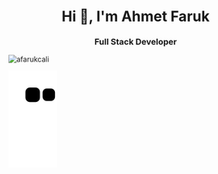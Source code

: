 <h1 align="center">Hi 👋, I'm Ahmet Faruk</h1>
<h3 align="center">Full Stack Developer</h3>

<p align="left"> <img src="https://komarev.com/ghpvc/?username=afarukcali&label=Profile%20views&color=0e75b6&style=flat" alt="afarukcali" /> </p>


<img src="https://raw.githubusercontent.com/ksmcmldg/ksmcmldg/dist/snake.svg">
